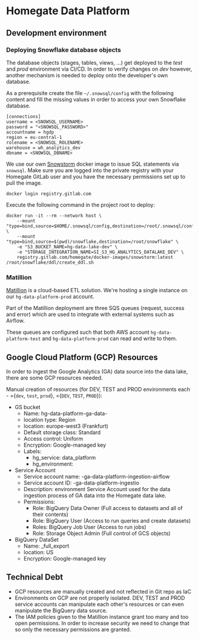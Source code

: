 # Homegate Data Platform

## Development environment

### Deploying Snowflake database objects
The database objects (stages, tables, views, ...) get deployed to the *test* and *prod* environment via CI/CD. In order to verify changes on *dev* however, another mechanism is needed to deploy onto the developer's own database.

As a prerequisite create the file `~/.snowsql/config` with the following content and fill the missing values in order to access your own Snowflake database.

```
[connections]
username = <SNOWSQL_USERNAME>
password = "<SNOWSQL_PASSWORD>"
accountname = hgdp
region = eu-central-1
rolename = <SNOWSQL_ROLENAME>
warehouse = wh_analytics_dev
dbname = <SNOWSQL_DBNAME>
```

We use our own [Snowstorm](https://gitlab.com/homegate/docker-images/-/tree/master/snowstorm) docker image to issue SQL statements via `snowsql`. Make sure you are logged into the private registry with your Homegate GitLab user and you have the necessary permissions set up to pull the image.
```
docker login registry.gitlab.com
``` 

Execute the following command in the project root to deploy:
```
docker run -it --rm --network host \
    --mount "type=bind,source=$HOME/.snowsql/config,destination=/root/.snowsql/config" \
    --mount "type=bind,source=$(pwd)/snowflake,destination=/root/snowflake" \
    -e "S3_BUCKET_NAME=hg-data-lake-dev" \
    -e "STORAGE_INTEGRATION_NAME=SI_S3_HG_ANALYTICS_DATALAKE_DEV" \
    registry.gitlab.com/homegate/docker-images/snowstorm:latest /root/snowflake/ddl/create_ddl.sh
```

### Matillion

[Matillion](https://matillion.com/) is a cloud-based ETL solution. We're hosting a single instance on our `hg-data-platform-prod` account.

Part of the Matillion deployment are three SQS queues (request, success and error) which are used to integrate with external systems such as Airflow.

These queues are configured such that both AWS account `hg-data-platform-test` and `hg-data-platform-prod` can read and write to them.

## Google Cloud Platform (GCP) Resources
In order to ingest the Google Analytics (GA) data source into the data lake, there are some GCP resources needed.

Manual creation of resources (for DEV, TEST and PROD environments each - <env>={`dev`, `test`, `prod`}, <ENV>={`DEV`, `TEST`, `PROD`}):

- GS bucket 
  - Name: hg-data-platform-ga-data-<env>
  - location type: Region
  - location: europe-west3 (Frankfurt)
  - Default storage class: Standard
  - Access control: Uniform
  - Encryption: Google-managed key
  - Labels:
    - hg_service: data_platform
    - hg_environment: <env>
- Service Account
  - Service account name: <env>-ga-data-platform-ingestion-airflow
  - Service account ID: <env>-ga-data-platform-ingestio
  - Description: <ENV> environment Service Account used for the data ingestion process of GA data into the Homegate data lake.
  - Permissions:
    - Role: BigQuery Data Owner (Full access to datasets and all of their contents)
    - Role: BigQuery User (Access to run queries and create datasets)
    - Roles: BigQuery Job User (Access to run jobs)
    - Role: Storage Object Admin (Full control of GCS objects)
- BigQuery DataSet
  - Name: <ENV>_full_export
  - location: US
  - Encryption: Google-managed key

## Technical Debt

- GCP resources are manually created and not reflected in Git repo as IaC
- Environments on GCP are not properly isolated. DEV, TEST and PROD service accounts can manipulate each other's resources or can even manipulate the BigQuery data source.
- The IAM policies given to the Matillion instance grant too many and too open permissions. In order to increase security we need to change that so only the necessary permissions are granted.


